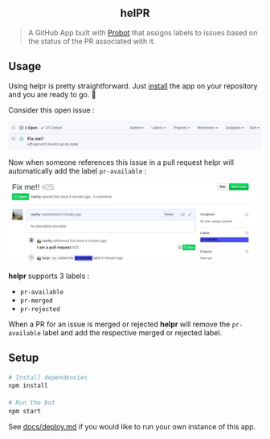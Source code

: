 <div align="center">
<h2>helPR</h2>
</div>

> A GitHub App built with [Probot](https://github.com/probot/probot) that assigns labels to issues based on the status of the PR associated with it.

## Usage

Using helpr is pretty straightforward. Just [install](https://github.com/apps/helpr) the app on your repository and you are ready to go. :100: 


Consider this open issue :

![issue](./screenshots/usage-img2.jpg)


Now when someone references this issue in a pull request helpr will automatically add the label `pr-available` :

![labelled](./screenshots/usage-img1.jpg)



**helpr** supports 3 labels :
* `pr-available`
* `pr-merged`
* `pr-rejected`

When a PR for an issue is merged or rejected **helpr** will remove the `pr-available` label and add the respective merged or rejected label.


## Setup

```sh
# Install dependencies
npm install

# Run the bot
npm start
```

See [docs/deploy.md](docs/deploy.md) if you would like to run your own instance of this app.

